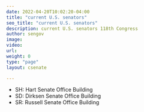```yaml
---
date: 2022-04-20T10:02:20-04:00
title: "current U.S. senators"
seo_title: "current U.S. senators"
description: current U.S. senators 118th Congress
author: sengov
image:
video:
url:
weight: 0
type: "page"
layout: csenate

---
```


- SH: Hart Senate Office Building
- SD: Dirksen Senate Office Building
- SR: Russell Senate Office Building